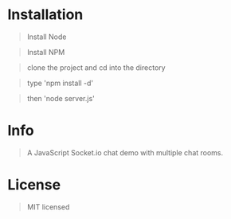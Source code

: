 Installation
============
> Install Node

> Install NPM

> clone the project and cd into the directory

> type 'npm install -d'

> then 'node server.js'


Info
====
> A JavaScript Socket.io chat demo with multiple chat rooms.

License
=======
> MIT licensed
